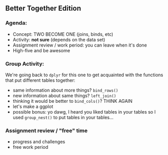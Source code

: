 ## Better Together Edition

### Agenda: 

- Concept: TWO BECOME ONE (joins, binds, etc) 
- Activity: __not sure__ (depends on the data set) 
- Assignment review / work period: you can leave when it's done
- High-five and be awesome

### Group Activity: 

We're going back to `dplyr` for this one to get acquainted with the functions that put different tables together: 

- same information about more things? `bind_rows()`
- new information about same things? `left_join()`
- thinking it would be better to `bind_cols()`? THINK AGAIN
- let's make a ggplot
- possible bonus: yo dawg, I heard you liked tables in your tables so I used `group_nest()` to put tables in your tables...

### Assignment review / "free" time

- progress and challenges
- free work period

